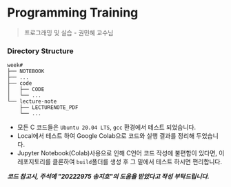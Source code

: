 # Programming Training
> 프로그래밍 및 실습 - 권민혜 교수님

### Directory Structure
```
week#
├── NOTEBOOK
├── ...
├── code
│   ├── CODE
│   └── ...
└── lecture-note
    ├── LECTURENOTE_PDF
    └── ...
```

* 모든 C 코드들은 `Ubuntu 20.04 LTS`, `gcc` 환경에서 테스트 되었습니다.
* Local에서 테스트 하여 Google Colab으로 코드와 실행 결과를 정리해 두었습니다.
* Jupyter Notebook(Colab)사용으로 인해 C언어 코드 작성에 불편함이 있다면, 이 레포지토리를 클론하여 `build`폴더를 생성 후 그 밑에서 테스트 하시면 편리합니다.

***코드 참고시, 주석에 "20222975 송지호"의 도움을 받았다고 작성 부탁드립니다.***
